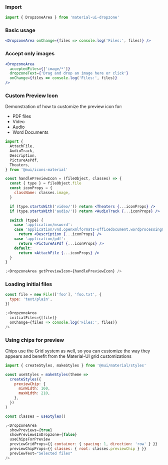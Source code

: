 ### Import

```jsx static
import { DropzoneArea } from 'material-ui-dropzone'
```

### Basic usage

```jsx
<DropzoneArea onChange={files => console.log('Files:', files)} />
```

### Accept only images

```jsx
<DropzoneArea
  acceptedFiles={['image/*']}
  dropzoneText={'Drag and drop an image here or click'}
  onChange={files => console.log('Files:', files)}
/>
```

### Custom Preview Icon

Demonstration of how to customize the preview icon for:

- PDF files
- Video
- Audio
- Word Documents

```jsx
import {
  AttachFile,
  AudioTrack,
  Description,
  PictureAsPdf,
  Theaters,
} from '@mui/icons-material'

const handlePreviewIcon = (fileObject, classes) => {
  const { type } = fileObject.file
  const iconProps = {
    className: classes.image,
  }

  if (type.startsWith('video/')) return <Theaters {...iconProps} />
  if (type.startsWith('audio/')) return <AudioTrack {...iconProps} />

  switch (type) {
    case 'application/msword':
    case 'application/vnd.openxmlformats-officedocument.wordprocessingml.document':
      return <Description {...iconProps} />
    case 'application/pdf':
      return <PictureAsPdf {...iconProps} />
    default:
      return <AttachFile {...iconProps} />
  }
}

;<DropzoneArea getPreviewIcon={handlePreviewIcon} />
```

### Loading initial files

```jsx
const file = new File(['foo'], 'foo.txt', {
  type: 'text/plain',
})

;<DropzoneArea
  initialFiles={[file]}
  onChange={files => console.log('Files:', files)}
/>
```

### Using chips for preview

Chips use the Grid system as well, so you can customize the way they appears and benefit from the Material-UI grid customizations

```jsx
import { createStyles, makeStyles } from '@mui/material/styles'

const useStyles = makeStyles(theme =>
  createStyles({
    previewChip: {
      minWidth: 160,
      maxWidth: 210,
    },
  })
)

const classes = useStyles()

;<DropzoneArea
  showPreviews={true}
  showPreviewsInDropzone={false}
  useChipsForPreview
  previewGridProps={{ container: { spacing: 1, direction: 'row' } }}
  previewChipProps={{ classes: { root: classes.previewChip } }}
  previewText="Selected files"
/>
```
